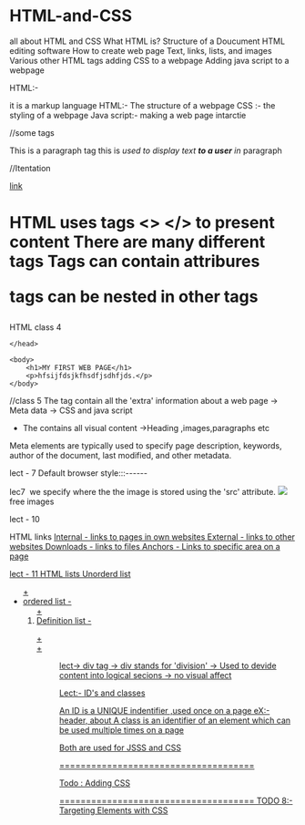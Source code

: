 # HTML-and-CSS
all about HTML and CSS
What HTML is?
Structure of a Doucument 
HTML editing software 
How to create web page 
Text, links, lists, and images
Various other HTML tags
adding CSS to a webpage
Adding java script to a webpage


HTML:-

it is a markup language
HTML:- The structure of a webpage
CSS :- the styling of a webpage
Java script:- making a web page intarctie


//some tags
<p>This is a paragraph tag this is <em>used to display text <strong>to a user</strong> in</em> paragraph</p>

//Itentation
<div>
	<div>
		<div>
			<div>	
				<a  href = "/">link</a>
			</div>
		</div>
	</div>
</div>

HTML uses tags <>	</> to present content
There are many different tags
Tags can contain attribures <p class = "myclass">
tags can be nested in other tags
============================================

HTML class 4

<!doctype html>

<html>
	<head> 
		<meta charset="utf-8"/>
		<title>My name is kapil</title>

	</head>

	<body>
		<h1>MY FIRST WEB PAGE</h1>
		<p>hfsijfdsjkfhsdfjsdhfjds.</p>
	</body>
</html>

//class 5
The <head> tag contain all the 'extra' information about a web page
 -> Meta data
 -> CSS and java script

- The <body> contains all visual content 
	->Heading ,images,paragraphs etc

Meta elements are typically used to specify page description, keywords, author of the document, last modified, and other metadata.



lect - 7 
Default browser style:::------

lec7
<img>
we specify where the the image is stored using the 'src' attribute.
<img src ="img-source-path.jpg">
free images

lect - 10

HTML links
<a href="link-souce">
Internal - links to pages in own websites
External - links to other websites
Downloads - links to files
Anchors - Links to specific area on a page

lect - 11
HTML lists
Unorderd list <ul> + <li>
ordered list - <ol> + <li>
Definition list - <dl> + <dt> + <dd>



lect-> div tag
 -> div stands for 'division'
 -> Used to devide content into logical secions
-> no visual affect

Lect:- ID's and classes

An ID is a UNIQUE indentifier ,used once on a page
	eX:- header, about
A class is an identifier of an element which can be used multiple times on a page

Both are used for JSSS and CSS

=====================================


Todo : Adding CSS

=====================================
TODO 8:- Targeting Elements with CSS
